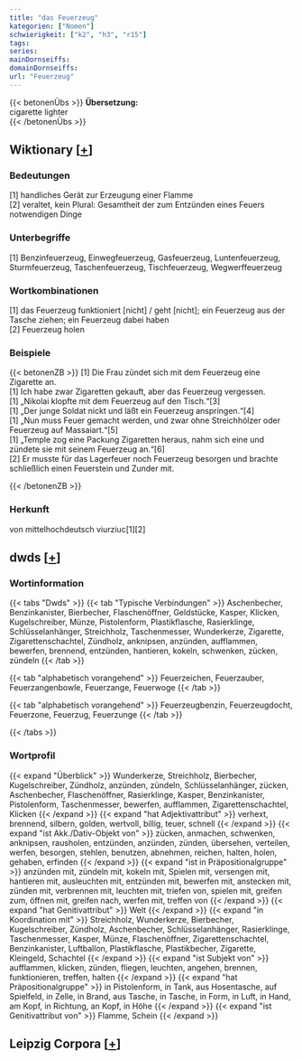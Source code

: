 ```yaml
---
title: "das Feuerzeug"
kategorien: ["Nomen"]
schwierigkeit: ["k2", "h3", "r15"]
tags:
series:
mainDornseiffs:
domainDornseiffs:
url: "Feuerzeug"
---
```


{{< betonenÜbs >}}
**Übersetzung:**  
cigarette lighter  
{{< /betonenÜbs >}}

## Wiktionary [[+](https://de.wiktionary.org/wiki/Feuerzeug)]

### Bedeutungen
[1] handliches Gerät zur Erzeugung einer Flamme  
[2] veraltet, kein Plural: Gesamtheit der zum Entzünden eines Feuers notwendigen Dinge  

### Unterbegriffe
[1] Benzinfeuerzeug, Einwegfeuerzeug, Gasfeuerzeug, Luntenfeuerzeug, Sturmfeuerzeug, Taschenfeuerzeug, Tischfeuerzeug, Wegwerffeuerzeug  

### Wortkombinationen
[1] das Feuerzeug funktioniert [nicht] / geht [nicht]; ein Feuerzeug aus der Tasche ziehen; ein Feuerzeug dabei haben  
[2] Feuerzeug holen  

### Beispiele
{{< betonenZB >}}
[1] Die Frau zündet sich mit dem Feuerzeug eine Zigarette an.  
[1] Ich habe zwar Zigaretten gekauft, aber das Feuerzeug vergessen.  
[1] „Nikolai klopfte mit dem Feuerzeug auf den Tisch.“[3]  
[1] „Der junge Soldat nickt und läßt ein Feuerzeug anspringen.“[4]  
[1] „Nun muss Feuer gemacht werden, und zwar ohne Streichhölzer oder Feuerzeug auf Massaiart.“[5]  
[1] „Temple zog eine Packung Zigaretten heraus, nahm sich eine und zündete sie mit seinem Feuerzeug an.“[6]  
[2] Er musste für das Lagerfeuer noch Feuerzeug besorgen und brachte schließlich einen Feuerstein und Zunder mit.  

{{< /betonenZB >}}
### Herkunft
von mittelhochdeutsch viurziuc[1][2]  



## dwds [[+](https://www.dwds.de/wb/Feuerzeug)]

### Wortinformation
{{< tabs "Dwds" >}}
{{< tab "Typische Verbindungen" >}}
Aschenbecher, Benzinkanister, Bierbecher, Flaschenöffner, Geldstücke, Kasper, Klicken, Kugelschreiber, Münze, Pistolenform, Plastikflasche, Rasierklinge, Schlüsselanhänger, Streichholz, Taschenmesser, Wunderkerze, Zigarette, Zigarettenschachtel, Zündholz, anknipsen, anzünden, aufflammen, bewerfen, brennend, entzünden, hantieren, kokeln, schwenken, zücken, zündeln
{{< /tab >}}

{{< tab "alphabetisch vorangehend" >}}
Feuerzeichen, Feuerzauber, Feuerzangenbowle, Feuerzange, Feuerwoge
{{< /tab >}}

{{< tab "alphabetisch vorangehend" >}}
Feuerzeugbenzin, Feuerzeugdocht, Feuerzone, Feuerzug, Feuerzunge
{{< /tab >}}

{{< /tabs >}}

### Wortprofil
{{< expand "Überblick" >}} Wunderkerze, Streichholz, Bierbecher, Kugelschreiber, Zündholz, anzünden, zündeln, Schlüsselanhänger, zücken, Aschenbecher, Flaschenöffner, Rasierklinge, Kasper, Benzinkanister, Pistolenform, Taschenmesser, bewerfen, aufflammen, Zigarettenschachtel, Klicken {{< /expand >}}
{{< expand "hat Adjektivattribut" >}} verhext, brennend, silbern, golden, wertvoll, billig, teuer, schnell {{< /expand >}}
{{< expand "ist Akk./Dativ-Objekt von" >}} zücken, anmachen, schwenken, anknipsen, rausholen, entzünden, anzünden, zünden, übersehen, verteilen, werfen, besorgen, stehlen, benutzen, abnehmen, reichen, halten, holen, gehaben, erfinden {{< /expand >}}
{{< expand "ist in Präpositionalgruppe" >}} anzünden mit, zündeln mit, kokeln mit, Spielen mit, versengen mit, hantieren mit, ausleuchten mit, entzünden mit, bewerfen mit, anstecken mit, zünden mit, verbrennen mit, leuchten mit, triefen von, spielen mit, greifen zum, öffnen mit, greifen nach, werfen mit, treffen von {{< /expand >}}
{{< expand "hat Genitivattribut" >}} Welt {{< /expand >}}
{{< expand "in Koordination mit" >}} Streichholz, Wunderkerze, Bierbecher, Kugelschreiber, Zündholz, Aschenbecher, Schlüsselanhänger, Rasierklinge, Taschenmesser, Kasper, Münze, Flaschenöffner, Zigarettenschachtel, Benzinkanister, Luftballon, Plastikflasche, Plastikbecher, Zigarette, Kleingeld, Schachtel {{< /expand >}}
{{< expand "ist Subjekt von" >}} aufflammen, klicken, zünden, fliegen, leuchten, angehen, brennen, funktionieren, treffen, halten {{< /expand >}}
{{< expand "hat Präpositionalgruppe" >}} in Pistolenform, in Tank, aus Hosentasche, auf Spielfeld, in Zelle, in Brand, aus Tasche, in Tasche, in Form, in Luft, in Hand, am Kopf, in Richtung, an Kopf, in Höhe {{< /expand >}}
{{< expand "ist Genitivattribut von" >}} Flamme, Schein {{< /expand >}}

## Leipzig Corpora [[+](https://corpora.uni-leipzig.de/en/res?word=Feuerzeug&corpusId=deu_newscrawl-public_2018)]

